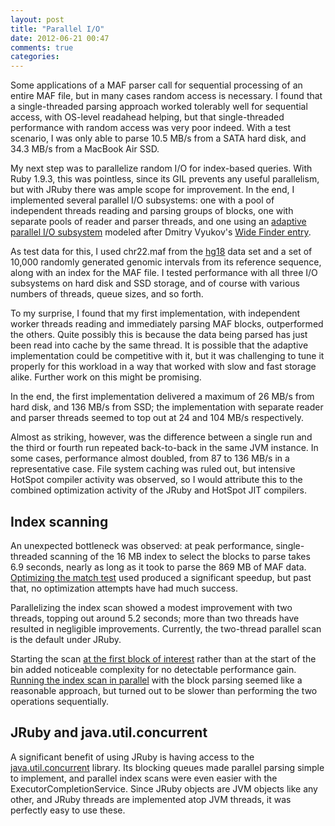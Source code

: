 ```yaml
---
layout: post
title: "Parallel I/O"
date: 2012-06-21 00:47
comments: true
categories:
---
```


Some applications of a MAF parser call for sequential processing of an
entire MAF file, but in many cases random access is necessary. I found
that a single-threaded parsing approach worked tolerably well for
sequential access, with OS-level readahead helping, but that
single-threaded performance with random access was very poor
indeed. With a test scenario, I was only able to parse 10.5 MB/s from
a SATA hard disk, and 34.3 MB/s from a MacBook Air SSD.

My next step was to parallelize random I/O for index-based
queries. With Ruby 1.9.3, this was pointless, since its GIL prevents
any useful parallelism, but with JRuby there was ample scope for
improvement. In the end, I implemented several parallel I/O
subsystems: one with a pool of independent threads reading and parsing
groups of blocks, one with separate pools of reader and parser
threads, and one using an [adaptive parallel I/O subsystem][] modeled
after Dmitry Vyukov's [Wide Finder entry][].

[adaptive parallel I/O subsystem]: https://github.com/csw/bioruby-maf/blob/0b7210716be6ce3eb47c167db2fecf6f5539a240/lib/bio/maf/parallel_io.rb
[Wide Finder entry]: http://www.1024cores.net/home/scalable-architecture/wide-finder-2

As test data for this, I used chr22.maf from the [hg18][] data set and
a set of 10,000 randomly generated genomic intervals from its
reference sequence, along with an index for the MAF file. I tested
performance with all three I/O subsystems on hard disk and SSD
storage, and of course with various numbers of threads, queue sizes,
and so forth.

[hg18]: http://hgdownload.cse.ucsc.edu/goldenPath/hg18/multiz28way/maf/

To my surprise, I found that my first implementation, with independent
worker threads reading and immediately parsing MAF blocks,
outperformed the others. Quite possibly this is because the data being
parsed has just been read into cache by the same thread. It is
possible that the adaptive implementation could be competitive with
it, but it was challenging to tune it properly for this workload in a
way that worked with slow and fast storage alike. Further work on this
might be promising.

In the end, the first implementation delivered a maximum of 26 MB/s
from hard disk, and 136 MB/s from SSD; the implementation with
separate reader and parser threads seemed to top out at 24 and 104
MB/s respectively.

Almost as striking, however, was the difference between a single run
and the third or fourth run repeated back-to-back in the same JVM
instance. In some cases, performance almost doubled, from 87 to 136
MB/s in a representative case. File system caching was ruled out, but
intensive HotSpot compiler activity was observed, so I would attribute
this to the combined optimization activity of the JRuby and HotSpot
JIT compilers.

## Index scanning

An unexpected bottleneck was observed: at peak performance,
single-threaded scanning of the 16 MB index to select the blocks to
parse takes 6.9 seconds, nearly as long as it took to parse the 869 MB
of MAF data. [Optimizing the match test][] used produced a significant
speedup, but past that, no optimization attempts have had much
success.

[Optimizing the match test]: https://github.com/csw/bioruby-maf/commit/4deee8548bfbc2899baae0c1f81893f64a10b5eb

Parallelizing the index scan showed a modest improvement with two
threads, topping out around 5.2 seconds; more than two threads have
resulted in negligible improvements. Currently, the two-thread
parallel scan is the default under JRuby.

Starting the scan [at the first block of interest][] rather than at
the start of the bin added noticeable complexity for no detectable
performance gain. [Running the index scan in parallel][] with the
block parsing seemed like a reasonable approach, but turned out to be
slower than performing the two operations sequentially.

[at the first block of interest]: https://github.com/csw/bioruby-maf/commit/50bbc0fdcab6906a80f00cd42bd4928aaec20403
[Running the index scan in parallel]: https://github.com/csw/bioruby-maf/commit/624447dd9d61f9b9b5acebfe669e10a7aae5596d

## JRuby and java.util.concurrent

A significant benefit of using JRuby is having access to the
[java.util.concurrent][] library. Its blocking queues made parallel
parsing simple to implement, and parallel index scans were even easier
with the ExecutorCompletionService. Since JRuby objects are JVM
objects like any other, and JRuby threads are implemented atop JVM
threads, it was perfectly easy to use these.

[java.util.concurrent]: http://docs.oracle.com/javase/7/docs/api/java/util/concurrent/package-summary.html

